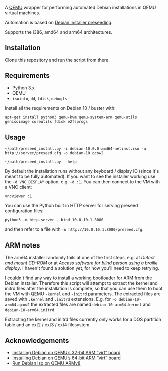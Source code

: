 A [QEMU][qemu] wrapper for performing automated Debian installations in QEMU
virtual machines.

Automation is based on [Debian installer preseeding][d-i-preseed].

Supports the i386, amd64 and arm64 architectures.

[qemu]: https://www.qemu.org/
[d-i-preseed]: https://wiki.debian.org/DebianInstaller/Preseed

## Installation

Clone this repository and run the script from there.

## Requirements

- Python 3.x
- QEMU
- `isoinfo`, `dd`, `fdisk`, `debugfs`

Install all the requirements on Debian 10 / buster with:

	apt-get install python3 qemu-kvm qemu-system-arm qemu-utils genisoimage coreutils fdisk e2fsprogs

## Usage

	~/path/preseed_install.py -i debian-10.0.0-amd64-netinst.iso -u http://server/preseed.cfg -o debian-10.qcow2

	~/path/preseed_install.py --help

By default the installation runs without any keyboard / display IO (since it's
meant to be fully automated). If you want to see the installer working use the
`-d VNC_DISPLAY` option, e.g. `-d :1`. You can then connect to the VM with a
VNC client:

	vncviewer :1

You can use the Python built in HTTP server for serving preseed configuration
files:

	python3 -m http.server --bind 10.0.10.1 8080

and then refer to a file with `-u http://10.0.10.1:8080/preseed.cfg`.

## ARM notes

The arm64 installer randomly fails at one of the first steps, e.g. at _Detect
and mount CD-ROM_ or at _Access software for blind person using a braille
display_. I haven't found a solution yet, for now you'll need to keep retrying.

I couldn't find any way to install a working bootloader for ARM from the Debian
installer. Therefore this script will attempt to extract the kernel and initrd
files after the installation is complete, so that you can use them to boot the
VM with QEMU `-kernel` and `-initrd` parameters. The extracted files are saved
with `.kernel` and `.initrd` extensions. E.g. for `-o debian-10-arm64.qcow2`
the extracted files are named `debian-10-arm64.kernel` and
`debian-10-arm64.initrd`.

Extracting the kernel and initrd files currently only works for a DOS partition
table and an ext2 / ext3 / ext4 filesystem.

## Acknowledgements

- [Installing Debian on QEMU’s 32-bit ARM “virt” board](https://translatedcode.wordpress.com/2016/11/03/installing-debian-on-qemus-32-bit-arm-virt-board/)
- [Installing Debian on QEMU’s 64-bit ARM “virt” board](https://translatedcode.wordpress.com/2017/07/24/installing-debian-on-qemus-64-bit-arm-virt-board/)
- [Run Debian iso on QEMU ARMv8](https://kennedy-han.github.io/2015/06/16/QEMU-debian-ARMv8.html)
